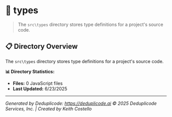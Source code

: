 # 📁 types

> The `src\types` directory stores type definitions for a project's source code.

## 📋 Directory Overview

The `src\types` directory stores type definitions for a project's source code.

**📊 Directory Statistics:**
- **Files:** 0 JavaScript files
- **Last Updated:** 6/23/2025

---

*Generated by Deduplicode: https://deduplicode.ai*
*© 2025 Deduplicode Services, Inc. | Created by Keith Costello*
